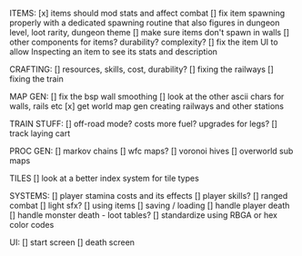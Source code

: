 ITEMS:
[x] items should mod stats and affect combat
[] fix item spawning properly with a dedicated spawning routine that also figures in dungeon level, loot rarity, dungeon theme
[] make sure items don't spawn in walls
[] other components for items? durability? complexity? 
[] fix the item UI to allow Inspecting an item to see its stats and description

CRAFTING:
[] resources, skills, cost, durability?
[] fixing the railways
[] fixing the train

MAP GEN:
[] fix the bsp wall smoothing
[] look at the other ascii chars for walls, rails etc
[x] get world map gen creating railways and other stations

TRAIN STUFF:
[] off-road mode? costs more fuel? upgrades for legs?
[] track laying cart

PROC GEN:
[] markov chains
[] wfc maps?
[] voronoi hives
[] overworld sub maps

TILES
[] look at a better index system for tile types

SYSTEMS:
[] player stamina costs and its effects
[] player skills?
[] ranged combat
[] light sfx?
[] using items
[] saving / loading
[] handle player death
[] handle monster death - loot tables?
[] standardize using RBGA or hex color codes

UI:
[] start screen
[] death screen


